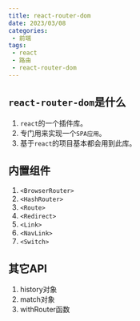 ```yaml
---
title: react-router-dom
date: 2023/03/08
categories:
 - 前端
tags:
 - react
 - 路由
 - react-router-dom
---
```


## `react-router-dom`是什么

1. `react`的一个插件库。
2. 专门用来实现一个`SPA应用`。
3. 基于`react`的项目基本都会用到此库。

## 内置组件

1.	`<BrowserRouter>`
2.	`<HashRouter>`
3.	`<Route>`
4.	`<Redirect>`
5.	`<Link>`
6.	`<NavLink>`
7.	`<Switch>`

## 其它API

1.	history对象
2.	match对象
3.	withRouter函数